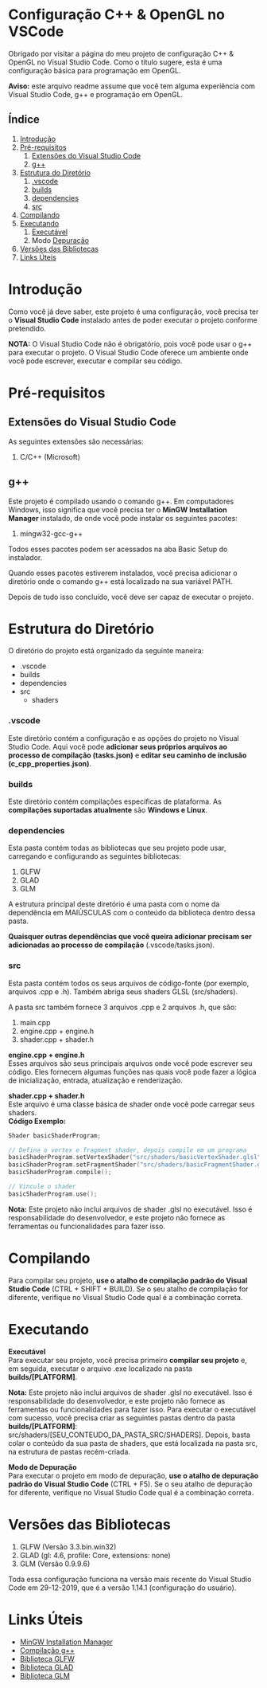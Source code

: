 # Configuração C++ & OpenGL no VSCode
Obrigado por visitar a página do meu projeto de configuração C++ & OpenGL no Visual Studio Code. Como o título sugere, esta é uma configuração básica para programação em OpenGL.

**Aviso:** este arquivo readme assume que você tem alguma experiência com Visual Studio Code, g++ e programação em OpenGL.

## Índice
1. [Introdução](#Introducao)
2. [Pré-requisitos](#pre-requisitos)
    1. [Extensões do Visual Studio Code](#extensoes-do-visual-studio-code)
    2. [g++](#g++)
3. [Estrutura do Diretório](#estrutura-do-diretorio)
    1. [.vscode](#.vscode)
    2. [builds](#builds)
    3. [dependencies](#dependencies)
    4. [src](#src)
4. [Compilando](#compilando)
5. [Executando](#executando)
    1. [Executável](#executavel)
    2. Modo [Depuração](#depuracao)
6. [Versões das Bibliotecas](#versoes-das-bibliotecas)
7. [Links Úteis](#links-uteis)

# Introdução
Como você já deve saber, este projeto é uma configuração, você precisa ter o **Visual Studio Code** instalado antes de poder executar o projeto conforme pretendido.

**NOTA:** O Visual Studio Code não é obrigatório, pois você pode usar o g++ para executar o projeto. O Visual Studio Code oferece um ambiente onde você pode escrever, executar e compilar seu código.

# Pré-requisitos

## Extensões do Visual Studio Code
As seguintes extensões são necessárias:

1. C/C++ (Microsoft)

## g++
Este projeto é compilado usando o comando g++. Em computadores Windows, isso significa que você precisa ter o **MinGW Installation Manager** instalado, de onde você pode instalar os seguintes pacotes:

1. mingw32-gcc-g++

Todos esses pacotes podem ser acessados na aba Basic Setup do instalador.

Quando esses pacotes estiverem instalados, você precisa adicionar o diretório onde o comando g++ está localizado na sua variável PATH.

Depois de tudo isso concluído, você deve ser capaz de executar o projeto.

# Estrutura do Diretório
O diretório do projeto está organizado da seguinte maneira:

* .vscode
* builds
* dependencies
* src
    * shaders

### **.vscode**
Este diretório contém a configuração e as opções do projeto no Visual Studio Code. Aqui você pode **adicionar seus próprios arquivos ao processo de compilação (tasks.json)** e **editar seu caminho de inclusão (c_cpp_properties.json)**.

### **builds**
Este diretório contém compilações específicas de plataforma. As **compilações suportadas atualmente** são **Windows e Linux**.

### **dependencies**
Esta pasta contém todas as bibliotecas que seu projeto pode usar, carregando e configurando as seguintes bibliotecas:

1. GLFW
2. GLAD
3. GLM

A estrutura principal deste diretório é uma pasta com o nome da dependência em MAIÚSCULAS com o conteúdo da biblioteca dentro dessa pasta.

**Quaisquer outras dependências que você queira adicionar precisam ser adicionadas ao processo de compilação** (.vscode/tasks.json).

### **src**
Esta pasta contém todos os seus arquivos de código-fonte (por exemplo, arquivos .cpp e .h). Também abriga seus shaders GLSL (src/shaders).

A pasta src também fornece 3 arquivos .cpp e 2 arquivos .h, que são:

1. main.cpp
2. engine.cpp + engine.h
3. shader.cpp + shader.h

**engine.cpp + engine.h**<br/>
Esses arquivos são seus principais arquivos onde você pode escrever seu código. Eles fornecem algumas funções nas quais você pode fazer a lógica de inicialização, entrada, atualização e renderização.

**shader.cpp + shader.h**<br/>
Este arquivo é uma classe básica de shader onde você pode carregar seus shaders.<br/>
**Código Exemplo:**
```cpp
Shader basicShaderProgram;

// Defina o vertex e fragment shader, depois compile em um programa
basicShaderProgram.setVertexShader("src/shaders/basicVertexShader.glsl");
basicShaderProgram.setFragmentShader("src/shaders/basicFragmentShader.glsl");
basicShaderProgram.compile();

// Vincule o shader
basicShaderProgram.use();
```
**Nota:** Este projeto não inclui arquivos de shader .glsl no executável. Isso é responsabilidade do desenvolvedor, e este projeto não fornece as ferramentas ou funcionalidades para fazer isso.

# Compilando
Para compilar seu projeto, **use o atalho de compilação padrão do Visual Studio Code** (CTRL + SHIFT + BUILD). Se o seu atalho de compilação for diferente, verifique no Visual Studio Code qual é a combinação correta.

# Executando

**Executável**<br/>
Para executar seu projeto, você precisa primeiro **compilar seu projeto** e, em seguida, executar o arquivo .exe localizado na pasta **builds/[PLATFORM]**.

**Nota:** Este projeto não inclui arquivos de shader .glsl no executável. Isso é responsabilidade do desenvolvedor, e este projeto não fornece as ferramentas ou funcionalidades para fazer isso. Para executar o executável com sucesso, você precisa criar as seguintes pastas dentro da pasta **builds/[PLATFORM]**: src/shaders/[SEU_CONTEUDO_DA_PASTA_SRC/SHADERS]. Depois, basta colar o conteúdo da sua pasta de shaders, que está localizada na pasta src, na estrutura de pastas recém-criada.

**Modo de Depuração**<br/>
Para executar o projeto em modo de depuração, **use o atalho de depuração padrão do Visual Studio Code** (CTRL + F5). Se o seu atalho de depuração for diferente, verifique no Visual Studio Code qual é a combinação correta.

# Versões das Bibliotecas
1. GLFW (Versão 3.3.bin.win32)
2. GLAD (gl: 4.6, profile: Core, extensions: none)
3. GLM (Versão 0.9.9.6)

Toda essa configuração funciona na versão mais recente do Visual Studio Code em 29-12-2019, que é a versão 1.14.1 (configuração do usuário).

# Links Úteis
* [MinGW Installation Manager](https://osdn.net/projects/mingw/releases/)
* [Compilação g++](https://www.cs.bu.edu/fac/gkollios/cs113/Usingg++.html)
* [Biblioteca GLFW](https://osdn.net/projects/mingw/releases/)
* [Biblioteca GLAD](https://glad.dav1d.de/)
* [Biblioteca GLM](https://glm.g-truc.net/0.9.9/index.html)
